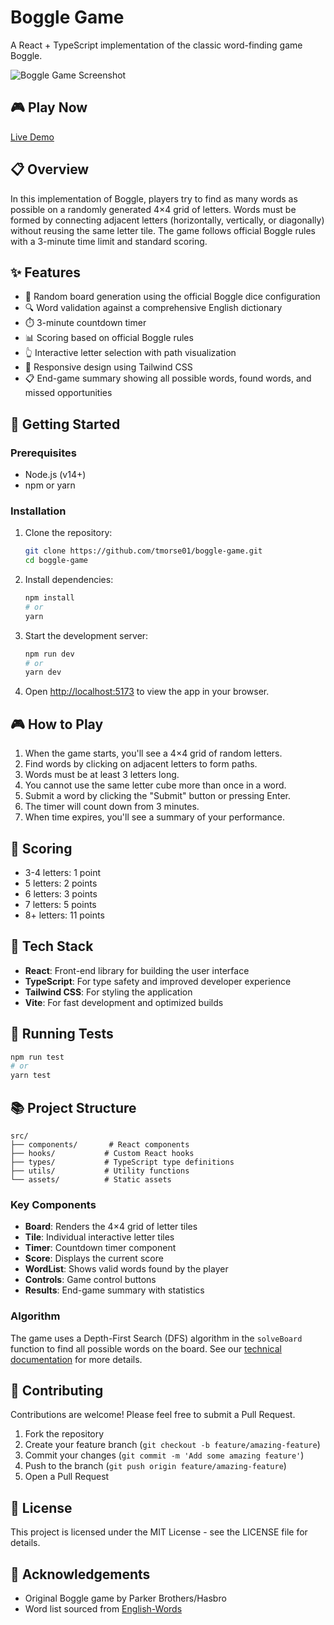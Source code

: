 # Boggle Game

A React + TypeScript implementation of the classic word-finding game Boggle.

![Boggle Game Screenshot](https://taylor-boggle.netlify.app/screenshot.png)

## 🎮 Play Now

[Live Demo](https://taylor-boggle.netlify.app/)

## 📋 Overview

In this implementation of Boggle, players try to find as many words as possible on a randomly generated 4×4 grid of letters. Words must be formed by connecting adjacent letters (horizontally, vertically, or diagonally) without reusing the same letter tile. The game follows official Boggle rules with a 3-minute time limit and standard scoring.

## ✨ Features

- 🎲 Random board generation using the official Boggle dice configuration
- 🔍 Word validation against a comprehensive English dictionary
- ⏱️ 3-minute countdown timer
- 📊 Scoring based on official Boggle rules
- 👆 Interactive letter selection with path visualization
- 📱 Responsive design using Tailwind CSS
- 📋 End-game summary showing all possible words, found words, and missed opportunities

## 🚀 Getting Started

### Prerequisites

- Node.js (v14+)
- npm or yarn

### Installation

1. Clone the repository:

   ```bash
   git clone https://github.com/tmorse01/boggle-game.git
   cd boggle-game
   ```

2. Install dependencies:

   ```bash
   npm install
   # or
   yarn
   ```

3. Start the development server:

   ```bash
   npm run dev
   # or
   yarn dev
   ```

4. Open [http://localhost:5173](http://localhost:5173) to view the app in your browser.

## 🎮 How to Play

1. When the game starts, you'll see a 4×4 grid of random letters.
2. Find words by clicking on adjacent letters to form paths.
3. Words must be at least 3 letters long.
4. You cannot use the same letter cube more than once in a word.
5. Submit a word by clicking the "Submit" button or pressing Enter.
6. The timer will count down from 3 minutes.
7. When time expires, you'll see a summary of your performance.

## 📏 Scoring

- 3-4 letters: 1 point
- 5 letters: 2 points
- 6 letters: 3 points
- 7 letters: 5 points
- 8+ letters: 11 points

## 🧰 Tech Stack

- **React**: Front-end library for building the user interface
- **TypeScript**: For type safety and improved developer experience
- **Tailwind CSS**: For styling the application
- **Vite**: For fast development and optimized builds

## 🧪 Running Tests

```bash
npm run test
# or
yarn test
```

## 📚 Project Structure

```
src/
├── components/       # React components
├── hooks/           # Custom React hooks
├── types/           # TypeScript type definitions
├── utils/           # Utility functions
└── assets/          # Static assets
```

### Key Components

- **Board**: Renders the 4×4 grid of letter tiles
- **Tile**: Individual interactive letter tiles
- **Timer**: Countdown timer component
- **Score**: Displays the current score
- **WordList**: Shows valid words found by the player
- **Controls**: Game control buttons
- **Results**: End-game summary with statistics

### Algorithm

The game uses a Depth-First Search (DFS) algorithm in the `solveBoard` function to find all possible words on the board. See our [technical documentation](./docs/project-overview.md) for more details.

## 🤝 Contributing

Contributions are welcome! Please feel free to submit a Pull Request.

1. Fork the repository
2. Create your feature branch (`git checkout -b feature/amazing-feature`)
3. Commit your changes (`git commit -m 'Add some amazing feature'`)
4. Push to the branch (`git push origin feature/amazing-feature`)
5. Open a Pull Request

## 📄 License

This project is licensed under the MIT License - see the LICENSE file for details.

## 🙏 Acknowledgements

- Original Boggle game by Parker Brothers/Hasbro
- Word list sourced from [English-Words](https://github.com/dwyl/english-words)
